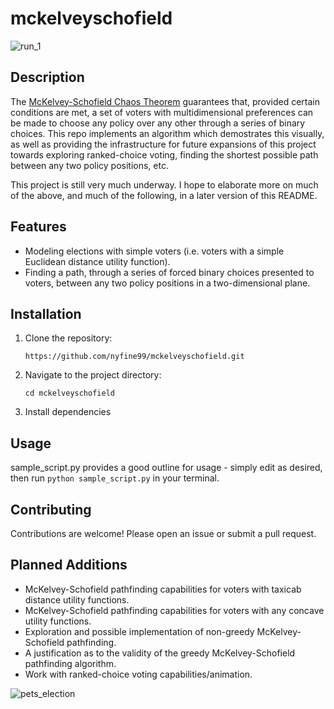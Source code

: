 # mckelveyschofield

![run_1](https://github.com/user-attachments/assets/02606108-7236-42b9-b1e4-841a8c6247be)

## Description

The [McKelvey-Schofield Chaos Theorem](https://en.wikipedia.org/wiki/McKelvey%E2%80%93Schofield_chaos_theorem) guarantees that, provided certain conditions are met, a set of voters with multidimensional preferences can be made to choose any policy over any other through a series of binary choices. This repo implements an algorithm which demostrates this visually, as well as providing the infrastructure for future expansions of this project towards exploring ranked-choice voting, finding the shortest possible path between any two policy positions, etc.

This project is still very much underway. I hope to elaborate more on much of the above, and much of the following, in a later version of this README.

## Features

- Modeling elections with simple voters (i.e. voters with a simple Euclidean distance utility function).
- Finding a path, through a series of forced binary choices presented to voters, between any two policy positions in a two-dimensional plane.

## Installation

1. Clone the repository:
   ```
   https://github.com/nyfine99/mckelveyschofield.git
   ```
2. Navigate to the project directory:
   ```
   cd mckelveyschofield
   ```
3. Install dependencies

## Usage

sample_script.py provides a good outline for usage - simply edit as desired, then run `python sample_script.py` in your terminal. 

## Contributing

Contributions are welcome! Please open an issue or submit a pull request.

## Planned Additions

- McKelvey-Schofield pathfinding capabilities for voters with taxicab distance utility functions.
- McKelvey-Schofield pathfinding capabilities for voters with any concave utility functions.
- Exploration and possible implementation of non-greedy McKelvey-Schofield pathfinding.
- A justification as to the validity of the greedy McKelvey-Schofield pathfinding algorithm.
- Work with ranked-choice voting capabilities/animation.

![pets_election](https://github.com/user-attachments/assets/66834c4c-b68e-4000-953d-8683cc284afe)

